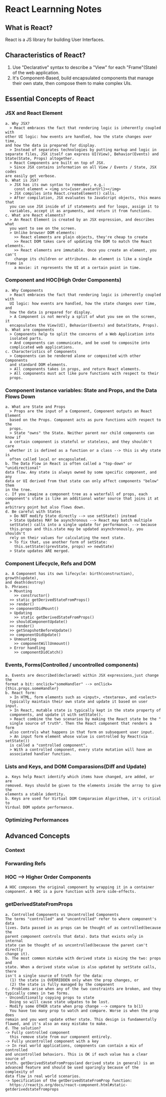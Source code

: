# React Learnning Notes

## What is React?
  React is a JS library for building User Interfaces.

## Characteristics of React?
  1.  Use "Declarative" syntax to describe a "View" for each "Frame"(State) of
the web application.
  2. It's Component-Based, build encapsulated components that manage their own
state, then compose them to make complex UIs.

## Essential Concepts of React
  ### JSX and React Element
    a. Why JSX?
      > React embraces the fact that rendering logic is inherently coupled with
    other UI logic: how events are handled, how the state changes over time,
    and how the data is prepared for display.
      > Instead of separates technologies by putting markup and logic in
    separate files, JSX itself can express UI(View), Behavior(Events) and
    State(State, Props) altogether.
      > React Components are built on top of JSX.
      > Since JSX contains information on all View / Events / State, JSX codes
    are easily get verbose.
    b. What is JSX?
      > JSX has its own syntax to remember, e.g.:
        const element = <img src={user.avatarUrl}></img>
      > JSX compiles into React.createElement() calls.
      > After compilation, JSX evaluates to JavaScript objects, this means that
      you can use JSX inside of if statements and for loops, assign it to
      variables, accept it as arguments, and return it from functions.
    c. What are React elements?
      > An React Element is created by an JSX expression, and describes what
      you want to see on the screen.
      > Unlike browser DOM elements:
        >> React elements are plain objects, they're cheap to create
        >> React DOM takes care of updating the DOM to match the React elements.
        >> React elements are immutable. Once you create an element, you can't
        change its children or attributes. An element is like a single frame in
        a movie: it represents the UI at a certain point in time.
  ### Component and HOC(High Order Components)
    a. Why Components
      > React embraces the fact that rendering logic is inherently coupled with
      UI logic: how events are handled, how the state changes over time, and
      how the data is prepared for display.
      > A Component is not merely a split of what you see on the screen, it
      encapsulates the View(UI), Behavior(Events) and Data(State, Props).
    b. What are components
      > Components help to split the concerns of a Web Application into
      isolated parts.
      > And components can communicate, and be used to composite into
      complicated web applications.
    c. Characteristics of Components
      > Components can be rendered alone or composited with other Components
      and standard DOM elements.
      > All components takes in props, and return React elements.
      > All components must act like pure functions with respect to their
      props.
  ### Component instance variables: State and Props, and the Data Flows Down
    a. What are State and Props
      > Props are the input of a Component, Component outputs an React Element
      based on the Props. Component acts as pure functions with respect to the
      props.
      > State "owns" the State. Neither parent nor child components can know if
      a certain component is stateful or stateless, and they shouldn't care
      whether it is defined as a function or a class --> this is why state is
      often called local or encapsulated.
    b. The Data Flow in React is often called a "top-down" or "unidirectional"
    data flow. Any state is always owned by some specific component, and any
    data or UI derived from that state can only affect components "below" them
    in the tree.
    c. If you imagine a component tree as a waterfall of props, each
    component's state is like an additional water source that joins it at an
    arbitrary point but also flows down.
    d. Be careful with States
      > Do NOT modify State directly --> use setState() instead
      > State Updates MAY be asynchronous --> React may batch multiple
      setState() calls into a single update for performance. --> because
      this.props and this.state may be updated asynchronously, you shouldn't
      rely on their values for calculating the next state.
      > To fix that, use another form of setState:
        this.setState((prevState, props) => newState)
      > State updates ARE merged.
  ### Component Lifecycle, Refs and DOM
    a. A Component has its own lifecycle: birth(construction), growth(update),
    and death(destroy)
    b. Phrases:
      > Mounting
        >> constructor()
      >> static getDerivedStateFromProps()
      >> render()
      >> componentDidMount()
      > Updating
        >> static getDerivedStateFromProps()
      >> shouldComponentUpdate()
      >> render()
      >> getSnapshotBeforeUpdate()
      >> componentDidUpdate()
      > Unmounting
        >> componentWillUnmount()
      > Error handling
        >> componentDidCatch()
  ### Events, Forms(Controlled / uncontrolled components)
    a. Events are described(declaraed) within JSX expressions,just change the
    format a bit: onclick="someHandler" --> onClick={this.props.someHandler}
    b. React form:
      > In HTML, form elements such as <input>, <textarea>, and <select>
      typically maintain their own state and update it based on user input.
      > In React, mutable state is typically kept in the state property of
      components, and update it with setState().
      > React combine the two scenarios by making the React state be the "
      single source of truth". Then the React component that renders a form
      also controls what happens in that form on subsequent user input.
      > An input form element whose value is controlled by React(via setState())
      is called a "controlled component".
      > With a controlled component, every state mutation will have an
      associated handler function.
  ### Lists and Keys, and DOM Comparasions(Diff and Update)
    a. Keys help React identify which items have changed, are added, or are
    removed. Keys should be given to the elements inside the array to give the
    elements a stable identity.
    b. Keys are used for Virtual DOM Comparasion Algorithem, it's critical to
    Virdual DOM update performance.
  ### Optimizing Performances

## Advanced Concepts
  ### Context
  ### Forwarding Refs
  ### HOC --> Higher Order Components
    A HOC composes the original component by wrapping it in a container
    component. A HOC is a pure function with zero side-effects.
  ### getDerivedStateFromProps
    a. Controlled Components vs Uncontrolled Components
    The terms "controlled" and "uncontrolled" refer to where component's data
    lives. Data passed in as props can be thought of as controlled(because the
    parent component controls that data). Data that exists only in internal
    state can be thought of as uncontrolled(because the parent can't directly
    change it).
    b. The most common mistake with derived state is mixing the two: props and
    state. When a derived state value is also updated by setState calls, there
    isn't a single source of truth for the data:
      (1) the state is OVERRIDDEN only when the prop changes, or
      (2) the state is fully managed by the component
    c. Problems arise when any of the two constraints are broken, and they
    typically comes in two forms.
    - Unconditionally copying props to state
      Doing so will cause state udpates to be lost.
    - Modify some OTHER state when prop change --> compare to b(1)
      You have too many prop to watch and compare. Worse is when the prop does
    remain and you want update other state. This design is fundamentally
    flawed, and it's also an easy mistake to make.
    d. The solution?
    -> Fully controlled component
      this remove state from our component entirely.
    -> Fully uncontrolled component with a key
    -> In real world applications, components can contain a mix of controlled
    and uncontrolled behaviors. This is OK if each value has a clear source of
    truth. getDerivedStateFromProps(and derived state in general) is an
    advanced feature and should be used sparingly because of the complexity of
    data flow in real world scenarios.
    -> Specification of the getDerivedStateFromProp function:
      https://reactjs.org/docs/react-component.html#static-getderivedstatefromprops



